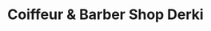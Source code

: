 ---
title: "Coiffeur & Barber Shop Derki"
url: /bad-saeckingen/coiffeur-und-barber-shop-derki/
shop: Friseur
---